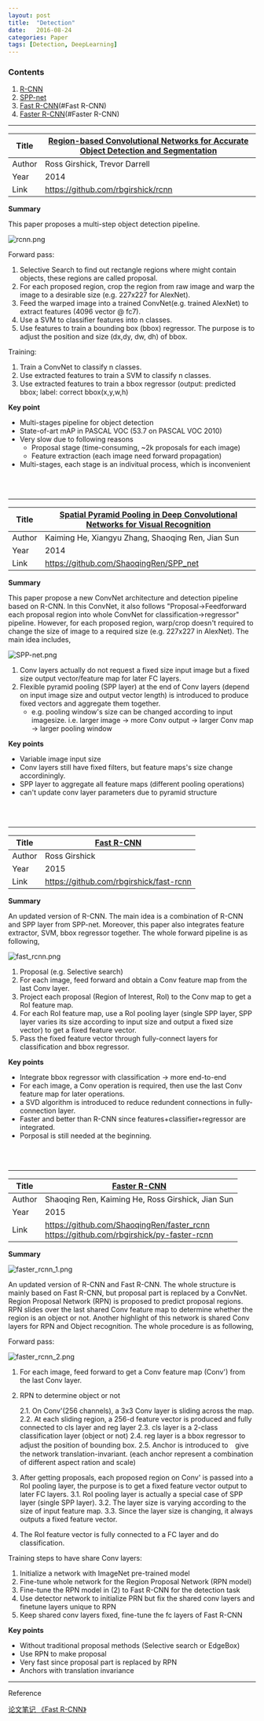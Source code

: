 ```yaml
---
layout: post
title:  "Detection"
date:   2016-08-24
categories: Paper
tags: [Detection, DeepLearning]
---
```


### Contents

1. [R-CNN](#R-CNN)
2. [SPP-net](#SPP-net)
3. [Fast R-CNN](#Fast R-CNN)
4. [Faster R-CNN](#Faster R-CNN)

___

<a name = "R-CNN"></a>

| Title  | [Region-based Convolutional Networks for Accurate Object Detection and Segmentation][R-CNN]  |
|--------|---|
| Author |  Ross Girshick, Trevor Darrell |
| Year   | 2014  |
| Link   |https://github.com/rbgirshick/rcnn|


**Summary**

This paper proposes a multi-step object detection pipeline.

![rcnn.png]({{site.url}}public/post_resource/Paper/detection/rcnn.png)

Forward pass:

1. Selective Search to find out rectangle regions where might contain objects, these regions are called proposal.
2. For each proposed region, crop the region from raw image and warp the image to a desirable size (e.g. 227x227 for AlexNet).
3. Feed the warped image into a trained ConvNet(e.g. trained AlexNet) to extract features (4096 vector @ fc7).
4. Use a SVM to classifier features into n classes.
5. Use features to train a bounding box (bbox) regressor. The purpose is to adjust the position and size (dx,dy, dw, dh) of bbox.

Training:

1. Train a ConvNet to classify n classes.
2. Use extracted features to train a SVM to classify n classes. 
3. Use extracted features to train a bbox regressor (output: predicted bbox; label: correct bbox(x,y,w,h)

**Key point**

* Multi-stages pipeline for object detection
* State-of-art mAP in PASCAL VOC (53.7 on PASCAL VOC 2010)
* Very slow due to following reasons
    * Proposal stage (time-consuming, ~2k proposals for each image)
    * Feature extraction (each image need forward propagation)
* Multi-stages, each stage is an indivitual process, which is inconvenient

<br></br>

___

<a name = "SPP-net"></a>

| Title  | [Spatial Pyramid Pooling in Deep Convolutional Networks for Visual Recognition][SPP-net]  |
|--------|---|
| Author |  Kaiming He, Xiangyu Zhang, Shaoqing Ren, Jian Sun |
| Year   | 2014  |
| Link   |https://github.com/ShaoqingRen/SPP_net|


**Summary**

This paper propose a new ConvNet architecture and detection pipeline based on R-CNN. In this ConvNet, it also follows "Proposal->Feedforward each proposal region into whole ConvNet for classification->regressor" pipeline. However, for each proposed region, warp/crop doesn't required to change the size of image to a required size (e.g. 227x227 in AlexNet). The main idea includes,

![SPP-net.png]({{site.url}}public/post_resource/Paper/detection/SPP-net.png)


1. Conv layers actually do not request a fixed size input image but a fixed size output vector/feature map for later FC layers.
2. Flexible pyramid pooling (SPP layer) at the end of Conv layers (depend on input image size and output vector length) is introduced to produce fixed vectors and aggregate them together.
    * e.g. pooling window's size can be changed according to input imagesize. i.e. larger image -> more Conv output -> larger Conv map -> larger pooling window



**Key points**

* Variable image input size
* Conv layers still have fixed filters, but feature maps's size change accordiningly.
* SPP layer to aggregate all feature maps (different pooling operations)
* can't update conv layer parameters due to pyramid structure

<br></br>

___
<a name = "Fast R-CNN"></a>

| Title  | [Fast R-CNN]  |
|--------|---|
| Author |  Ross Girshick |
| Year   | 2015  |
| Link   |https://github.com/rbgirshick/fast-rcnn|

**Summary**

An updated version of R-CNN. The main idea is a combination of R-CNN and SPP layer from SPP-net. Moreover, this paper also integrates feature extractor, SVM, bbox regressor together. The whole forward pipeline is as following,

![fast_rcnn.png]({{site.url}}public/post_resource/Paper/detection/fast_rcnn.png)

1. Proposal (e.g. Selective search)
2. For each image, feed forward and obtain a Conv feature map from the last Conv layer.
3. Project each proposal (Region of Interest, RoI) to the Conv map to get a RoI feature map.
4. For each RoI feature map, use a RoI pooling layer (single SPP layer, SPP layer varies its size according to input size and output a fixed size vector) to get a fixed feature vector.
5. Pass the fixed feature vector through fully-connect layers for classification and bbox regressor.

**Key points**

* Integrate bbox regressor with classification -> more end-to-end
* For each image, a Conv operation is required, then use the last Conv feature map for later operations.
* a SVD algorithm is introduced to reduce redundent connections in fully-connection layer.
* Faster and better than R-CNN since features+classifier+regressor are integrated.
* Porposal is still needed at the beginning.


<br></br>
________________________________________

<a name = "Faster R-CNN"></a>

| Title  | [Faster R-CNN]  |
|--------|---|
| Author |  Shaoqing Ren, Kaiming He, Ross Girshick, Jian Sun |
| Year   | 2015  |
| Link   |https://github.com/ShaoqingRen/faster_rcnn <br> https://github.com/rbgirshick/py-faster-rcnn|

**Summary**

![faster_rcnn_1.png]({{site.url}}public/post_resource/Paper/detection/faster_rcnn_1.png)

An updated version of R-CNN and Fast R-CNN. The whole structure is mainly based on Fast R-CNN, but proposal part is replaced by a ConvNet. Region Proposal Network (RPN) is proposed to predict proposal regions. RPN slides over the last shared Conv feature map to determine whether the region is an object or not. Another highlight of this network is shared Conv layers for RPN and Object recognition. The whole procedure is as following,

Forward pass:

![faster_rcnn_2.png]({{site.url}}public/post_resource/Paper/detection/faster_rcnn_2.png)

1. For each image, feed forward to get a Conv feature map (Conv') from the last Conv layer.
2. RPN to determine object or not

	2.1. On Conv'(256 channels), a 3x3 Conv layer is sliding across the map.
	2.2. At each sliding region, a 256-d feature vector is produced and fully connected to cls layer and reg layer
	2.3. cls layer is a 2-class classification layer (object or not)
	2.4. reg layer is a bbox regressor to adjust the position of bounding box.
	2.5. Anchor is introduced to　give the network translation-invariant. (each anchor represent a combination of different aspect ration and scale)

3. After getting proposals, each proposed region on Conv' is passed into a RoI pooling layer, the purpose is to get a fixed feature vector output to later FC layers.
	3.1. RoI pooling layer is actually a special case of SPP layer (single SPP layer).
	3.2. The layer size is varying according to the size of input feature map.
	3.3. Since the layer size is changing, it always outputs a fixed feature vector.
4. The RoI feature vector is fully connected to a FC layer and do classification.

Training steps to have share Conv layers:

1. Initialize a network with ImageNet pre-trained model
2. Fine-tune whole network for the Region Proposal Network (RPN model)
3. Fine-tune the RPN model in (2) to Fast R-CNN for the detection task
4. Use detector network to initialize PRN but fix the shared conv layers and finetune layers unique to RPN
5. Keep shared conv layers fixed, fine-tune the fc layers of Fast R-CNN

**Key points**

* Without traditional proposal methods (Selective search or EdgeBox)
* Use RPN to make proposal
* Very fast since proposal part is replaced by RPN
* Anchors with translation invariance

________________________________________

Reference

[论文笔记 《Fast R-CNN》](http://zhangliliang.com/2015/05/17/paper-note-fast-rcnn/)


[R-CNN]: {{site.url}}public/post_resource/Paper/detection/2014_Region-based_Convolutional_Networks_for_accurate_object_detection_and_segmentation.pdf

[SPP-net]: {{site.url}}public/post_resource/Paper/detection/2014_Spatial_Pyramid_Pooling_in_Deep_Convolutional_Networks_for_Visual_Recognition.pdf

[Fast R-CNN]: {{site.url}}public/post_resource/Paper/detection/2015_Fast_R-CNN.pdf

[Faster R-CNN]: {{site.url}}public/post_resource/Paper/detection/2016_faster-r-cnn-towards-real-time-object-detection-with-region-proposal-networks.pdf